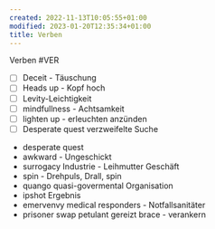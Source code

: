 ```yaml
---
created: 2022-11-13T10:05:55+01:00
modified: 2023-01-20T12:35:34+01:00
title: Verben
---
```


Verben #VER

- [ ] Deceit - Täuschung 
- [ ] Heads up - Kopf hoch
- [ ] Levity-Leichtigkeit
- [ ] mindfullness - Achtsamkeit 
- [ ] lighten up - erleuchten anzünden
- [ ] Desperate quest verzweifelte Suche
- desperate quest
- awkward  -  Ungeschickt
- surrogacy Industrie - Leihmutter Geschäft 
- spin - Drehpuls, Drall, spin
- quango quasi-govermental Organisation
- ipshot Ergebnis
- emervenvy medical responders - Notfallsanitäter
- prisoner swap
petulant gereizt
brace - verankern
